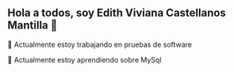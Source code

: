 ## Hola a todos, soy Edith Viviana Castellanos Mantilla 👋



🔭 Actualmente estoy trabajando en pruebas de software 

🌱 Actualmente estoy aprendiendo sobre MySql

